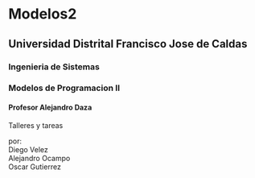 # Modelos2

## Universidad Distrital Francisco Jose de Caldas  
### Ingenieria de Sistemas  
### Modelos de Programacion II  
#### Profesor Alejandro Daza  

Talleres y tareas

por:  
Diego Velez  
Alejandro Ocampo  
Oscar Gutierrez  

